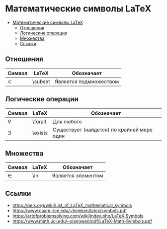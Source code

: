 # Математические символы LaTeX

- [Математические символы LaTeX](#математические-символы-latex)
  - [Отношения](#отношения)
  - [Логические операции](#логические-операции)
  - [Множества](#множества)
  - [Ссылки](#ссылки)

## Отношения

| Символ    | LaTeX   | Обозначает             |
| --------- | ------- | ---------------------- |
| $\subset$ | \subset | Является подмножеством |

## Логические операции

| Символ    | LaTeX   | Обозначает                                 |
| --------- | ------- | ------------------------------------------ |
| $\forall$ | \forall | Для любого                                 |
| $\exists$ | \exists | Существует (найдется) по крайней мере один |

## Множества

| Символ | LaTeX | Обозначает         |
| ------ | ----- | ------------------ |
| $\in$  | \in   | Является элементом |

## Ссылки

-   <https://oeis.org/wiki/List_of_LaTeX_mathematical_symbols>
-   <https://www.caam.rice.edu/~heinken/latex/symbols.pdf>
-   <https://artofproblemsolving.com/wiki/index.php/LaTeX:Symbols>
-   <https://www.math.uci.edu/~xiangwen/pdf/LaTeX-Math-Symbols.pdf>
